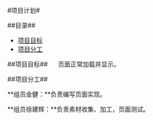 #项目计划#


##目录##

* [项目目标](#项目目标)
* [项目分工](#项目分工)


<a name = "项目目标"></a>
##项目目标##
&nbsp;&nbsp;&nbsp;&nbsp;&nbsp;页面正常加载并显示。


<a name ="项目分工"></a>
##项目分工##

**组员金健：**负责编写页面实现。


**组员徐建辉：**负责素材收集、加工，页面测试。
